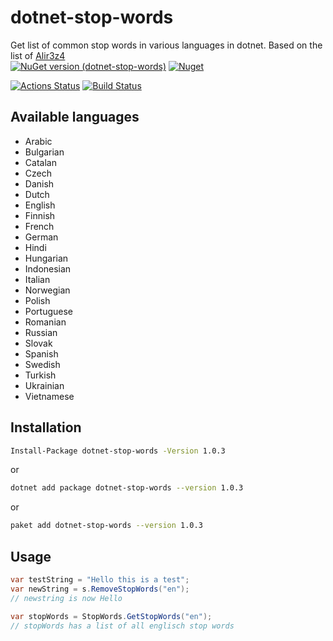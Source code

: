 # dotnet-stop-words
Get list of common stop words in various languages in dotnet. Based on the list of [Alir3z4](https://github.com/Alir3z4/stop-words/)    
[![NuGet version (dotnet-stop-words)](https://img.shields.io/nuget/v/dotnet-stop-words.svg?style=flat-square)](https://www.nuget.org/packages/dotnet-stop-words/)
[![Nuget](https://img.shields.io/nuget/dt/dotnet-stop-words)](https://www.nuget.org/packages/dotnet-stop-words/)

[![Actions Status](https://github.com/hklemp/dotnet-stop-words/workflows/CI/badge.svg)](https://github.com/hklemp/dotnet-stop-words/actions)
[![Build Status](https://travis-ci.org/hklemp/dotnet-stop-words.svg?branch=master)](https://travis-ci.org/hklemp/dotnet-stop-words/)



## Available languages
* Arabic
* Bulgarian
* Catalan
* Czech
* Danish
* Dutch
* English
* Finnish
* French
* German
* Hindi
* Hungarian
* Indonesian
* Italian
* Norwegian
* Polish
* Portuguese
* Romanian
* Russian
* Slovak
* Spanish
* Swedish
* Turkish
* Ukrainian
* Vietnamese
 
## Installation
``` bash
Install-Package dotnet-stop-words -Version 1.0.3
``` 
or
``` bash
dotnet add package dotnet-stop-words --version 1.0.3
``` 
or
``` bash
paket add dotnet-stop-words --version 1.0.3
``` 

## Usage
```csharp
var testString = "Hello this is a test";
var newString = s.RemoveStopWords("en");
// newstring is now Hello
```

```csharp
var stopWords = StopWords.GetStopWords("en");
// stopWords has a list of all englisch stop words
```
